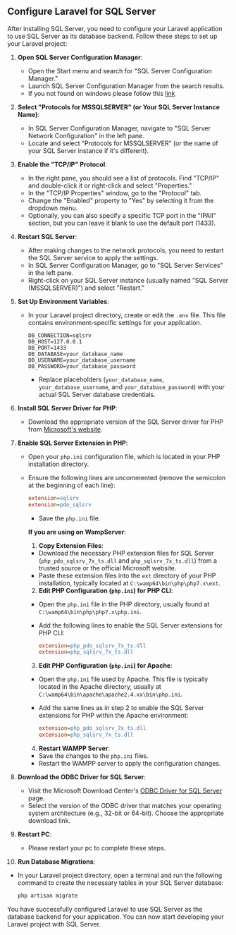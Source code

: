 ## Configure Laravel for SQL Server

After installing SQL Server, you need to configure your Laravel application to use SQL Server as its database backend. Follow these steps to set up your Laravel project:

1. **Open SQL Server Configuration Manager**:

   - Open the Start menu and search for "SQL Server Configuration Manager."
   - Launch SQL Server Configuration Manager from the search results.
   - If you not found on windows please follow this [link](https://learn.microsoft.com/en-us/answers/questions/166724/sql-server-configuration-manager-not-showing-in-wi)
2. **Select "Protocols for MSSQLSERVER" (or Your SQL Server Instance Name)**:

   - In SQL Server Configuration Manager, navigate to "SQL Server Network Configuration" in the left pane.
   - Locate and select "Protocols for MSSQLSERVER" (or the name of your SQL Server instance if it's different).
3. **Enable the "TCP/IP" Protocol**:

   - In the right pane, you should see a list of protocols. Find "TCP/IP" and double-click it or right-click and select "Properties."
   - In the "TCP/IP Properties" window, go to the "Protocol" tab.
   - Change the "Enabled" property to "Yes" by selecting it from the dropdown menu.
   - Optionally, you can also specify a specific TCP port in the "IPAll" section, but you can leave it blank to use the default port (1433).
4. **Restart SQL Server**:

   - After making changes to the network protocols, you need to restart the SQL Server service to apply the settings.
   - In SQL Server Configuration Manager, go to "SQL Server Services" in the left pane.
   - Right-click on your SQL Server instance (usually named "SQL Server (MSSQLSERVER)") and select "Restart."
5. **Set Up Environment Variables**:

   - In your Laravel project directory, create or edit the `.env` file. This file contains environment-specific settings for your application.

     ```env
     DB_CONNECTION=sqlsrv
     DB_HOST=127.0.0.1
     DB_PORT=1433
     DB_DATABASE=your_database_name
     DB_USERNAME=your_database_username
     DB_PASSWORD=your_database_password
     ```

     - Replace placeholders (`your_database_name`, `your_database_username`, and `your_database_password`) with your actual SQL Server database credentials.
6. **Install SQL Server Driver for PHP**:

   - Download the appropriate version of the SQL Server driver for PHP from [Microsoft's website](https://docs.microsoft.com/en-us/sql/connect/php/download-drivers-php-sql-server).
7. **Enable SQL Server Extension in PHP**:

   - Open your `php.ini` configuration file, which is located in your PHP installation directory.
   - Ensure the following lines are uncommented (remove the semicolon at the beginning of each line):

     ```ini
     extension=sqlsrv
     extension=pdo_sqlsrv
     ```

     - Save the `php.ini` file.

     **If you are using on WampServer**:

     1. **Copy Extension Files**:

     - Download the necessary PHP extension files for SQL Server (`php_pdo_sqlsrv_7x_ts.dll` and `php_sqlsrv_7x_ts.dll`) from a trusted source or the official Microsoft website.
     - Paste these extension files into the `ext` directory of your PHP installation, typically located at `C:\wamp64\bin\php\php7.x\ext`.

     2. **Edit PHP Configuration (`php.ini`) for PHP CLI**:

     - Open the `php.ini` file in the PHP directory, usually found at `C:\wamp64\bin\php\php7.x\php.ini`.
     - Add the following lines to enable the SQL Server extensions for PHP CLI:

       ```ini
       extension=php_pdo_sqlsrv_7x_ts.dll
       extension=php_sqlsrv_7x_ts.dll
       ```
     3. **Edit PHP Configuration (`php.ini`) for Apache**:
     - Open the `php.ini` file used by Apache. This file is typically located in the Apache directory, usually at `C:\wamp64\bin\apache\apache2.4.xx\bin\php.ini`.
     - Add the same lines as in step 2 to enable the SQL Server extensions for PHP within the Apache environment:

         ```ini
         extension=php_pdo_sqlsrv_7x_ts.dll
         extension=php_sqlsrv_7x_ts.dll
         ```
     4. **Restart WAMPP Server**:
     - Save the changes to the `php.ini` files.
     - Restart the WAMPP server to apply the configuration changes.


8. **Download the ODBC Driver for SQL Server**:

   - Visit the Microsoft Download Center's [ODBC Driver for SQL Server](https://docs.microsoft.com/en-us/sql/connect/odbc/download-odbc-driver-for-sql-server) page.
   - Select the version of the ODBC driver that matches your operating system architecture (e.g., 32-bit or 64-bit). Choose the appropriate download link.
9. **Restart PC**:

    - Please restart your pc to complete these steps.
10. **Run Database Migrations**:

- In your Laravel project directory, open a terminal and run the following command to create the necessary tables in your SQL Server database:

  ```bash
  php artisan migrate
  ```

You have successfully configured Laravel to use SQL Server as the database backend for your application. You can now start developing your Laravel project with SQL Server.
